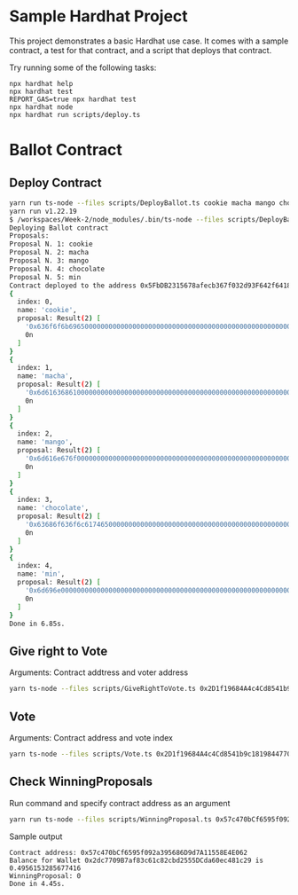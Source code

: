 # Sample Hardhat Project

This project demonstrates a basic Hardhat use case. It comes with a sample contract, a test for that contract, and a script that deploys that contract.

Try running some of the following tasks:

```shell
npx hardhat help
npx hardhat test
REPORT_GAS=true npx hardhat test
npx hardhat node
npx hardhat run scripts/deploy.ts
```


# Ballot Contract

## Deploy Contract

```sh
yarn run ts-node --files scripts/DeployBallot.ts cookie macha mango chocolate min
yarn run v1.22.19
$ /workspaces/Week-2/node_modules/.bin/ts-node --files scripts/DeployBallot.ts cookie macha mango chocolate min
Deploying Ballot contract
Proposals: 
Proposal N. 1: cookie
Proposal N. 2: macha
Proposal N. 3: mango
Proposal N. 4: chocolate
Proposal N. 5: min
Contract deployed to the address 0x5FbDB2315678afecb367f032d93F642f64180aa3
{
  index: 0,
  name: 'cookie',
  proposal: Result(2) [
    '0x636f6f6b69650000000000000000000000000000000000000000000000000000',
    0n
  ]
}
{
  index: 1,
  name: 'macha',
  proposal: Result(2) [
    '0x6d61636861000000000000000000000000000000000000000000000000000000',
    0n
  ]
}
{
  index: 2,
  name: 'mango',
  proposal: Result(2) [
    '0x6d616e676f000000000000000000000000000000000000000000000000000000',
    0n
  ]
}
{
  index: 3,
  name: 'chocolate',
  proposal: Result(2) [
    '0x63686f636f6c6174650000000000000000000000000000000000000000000000',
    0n
  ]
}
{
  index: 4,
  name: 'min',
  proposal: Result(2) [
    '0x6d696e0000000000000000000000000000000000000000000000000000000000',
    0n
  ]
}
Done in 6.85s.
```

## Give right to Vote

Arguments: Contract addtress and voter address

```sh
yarn ts-node --files scripts/GiveRightToVote.ts 0x2D1f19684A4c4Cd8541b9c18198447703908646F 0x08206dA8cB2680c4138F21fC22aF8C0e6704CefF
```

## Vote

Arguments: Contract address and vote index

```sh
yarn ts-node --files scripts/Vote.ts 0x2D1f19684A4c4Cd8541b9c18198447703908646F 0
```

## Check WinningProposals

Run command and specify contract address as an argument

```sh 
yarn run ts-node --files scripts/WinningProposal.ts 0x57c470bCf6595f092a395686D9d7A11558E4E062
```
Sample output

```
Contract address: 0x57c470bCf6595f092a395686D9d7A11558E4E062
Balance for Wallet 0x2dc7709B7af83c61c82cbd2555DCda60ec481c29 is 0.4956153285677416
WinningProposal: 0
Done in 4.45s.
```
